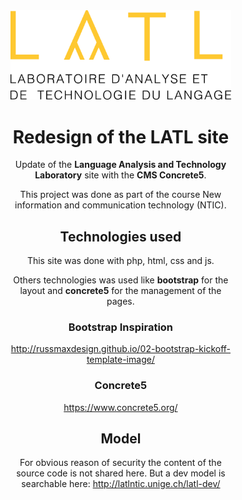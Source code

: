 
<div style="text-align:center; width:70%">
    <img src="img/latl_logo.png">
<div>

# Redesign of the LATL site

Update of the **Language Analysis and Technology Laboratory** site with the **CMS Concrete5**.

This project was done as part of the course New information and communication technology (NTIC).

## Technologies used

This site was done with php, html, css and js.

Others technologies was used like **bootstrap** for the layout and **concrete5** for the management of the pages.


### Bootstrap Inspiration

http://russmaxdesign.github.io/02-bootstrap-kickoff-template-image/

### Concrete5

https://www.concrete5.org/

## Model

For obvious reason of security the content of the source code is not shared here.
But a dev model is searchable here:
http://latlntic.unige.ch/latl-dev/

